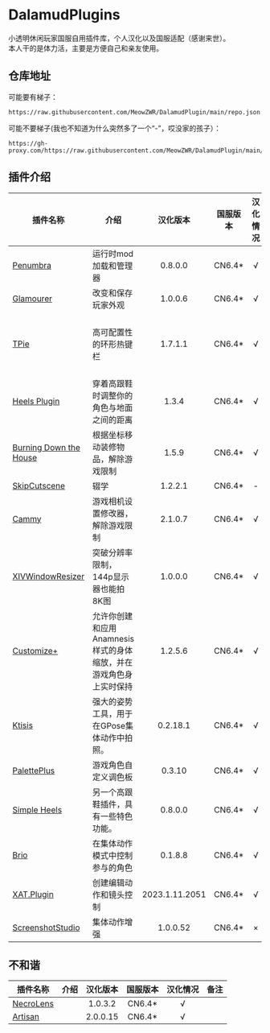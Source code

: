 # DalamudPlugins
小透明休闲玩家国服自用插件库，个人汉化以及国服适配（感谢来世）。\
本人干的是体力活，主要是方便自己和亲友使用。
## 仓库地址
可能要有梯子：
```
https://raw.githubusercontent.com/MeowZWR/DalamudPlugin/main/repo.json
```
可能不要梯子(我也不知道为什么突然多了一个“-”，哎没家的孩子）：
```
https://gh-proxy.com/https://raw.githubusercontent.com/MeowZWR/DalamudPlugin/main/repo_gh.json
```
## 插件介绍

|插件名称|介绍|汉化版本|国服版本|汉化情况|备注|
|--------|----|:------:|:------:|:------:|----|
|[Penumbra](https://github.com/xivdev/Penumbra)|运行时mod加载和管理器|0.8.0.0|CN6.4*|√|国服适配|
|[Glamourer](https://github.com/Ottermandias/Glamourer)|改变和保存玩家外观|1.0.0.6|CN6.4*|√|国服适配|
|[TPie](https://github.com/Tischel/TPie)|高可配置性的环形热键栏|1.7.1.1|CN6.4*|√|主库有了，可手动下载后覆盖|
|[Heels Plugin](https://github.com/LeonBlade/HeelsPlugin)|穿着高跟鞋时调整你的角色与地面之间的距离|1.3.4|CN6.4*|√|
|[Burning Down the House](https://github.com/LeonBlade/BDTHPlugin)|根据坐标移动装修物品，解除游戏限制|1.5.9|CN6.4*|√|
|[SkipCutscene](https://github.com/a08381/Dalamud.SkipCutscene)|辍学|1.2.2.1|CN6.4*|-|
|[Cammy](https://github.com/UnknownX7/Cammy)|游戏相机设置修改器，解除游戏限制|2.1.0.7|CN6.4*|√|
|[XIVWindowResizer](https://github.com/AlexCSDev/XIVWindowResizer)|突破分辨率限制，144p显示器也能拍8K图|1.0.0.0|CN6.4*|√|主库有了|
|[Customize+](https://github.com/XIV-Tools/CustomizePlus)|允许你创建和应用Anamnesis样式的身体缩放，并在游戏角色身上实时保持|1.2.5.6|CN6.4*|√|
|[Ktisis](https://github.com/ktisis-tools/Ktisis)|强大的姿势工具，用于在GPose集体动作中拍照。|0.2.18.1|CN6.4*|√|cmp导入来自Yarukon|
|[PalettePlus](https://github.com/chirpxiv/PalettePlus)|游戏角色自定义调色板|0.3.10|CN6.4*|√|国服适配|
|[Simple Heels](https://github.com/Caraxi/SimpleHeels)|另一个高跟鞋插件，具有一些特色功能。|0.8.0.0|CN6.4*|√|
|[Brio](https://github.com/AsgardXIV/Brio)|在集体动作模式中控制参与的角色|0.1.8.8|CN6.4*|√|国服适配|
|[XAT.Plugin](https://github.com/AsgardXIV/XAT)|创建编辑动作和镜头控制|2023.1.11.2051|CN6.4*|√|
|[ScreenshotStudio](https://github.com/XIV-Tools/ScreenshotStudio)|集体动作增强|1.0.0.52|CN6.4*|×|

## 不和谐

|插件名称|介绍|汉化版本|国服版本|汉化情况|备注|
|--------|----|:------:|:------:|:------:|----|
|[NecroLens](https://github.com/Jukkales/NecroLens)||1.0.3.2|CN6.4*|√|
|[Artisan](https://github.com/PunishXIV/Artisan)||2.0.0.15|CN6.4*|√|